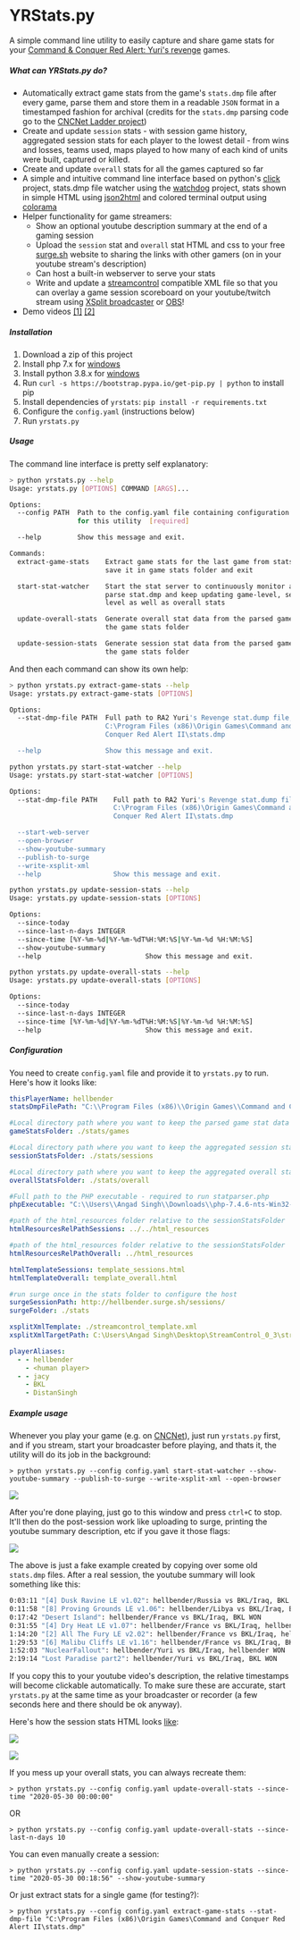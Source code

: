 # YRStats.py

A simple command line utility to easily capture and share game stats for your [Command & Conquer Red Alert: Yuri's revenge](https://en.wikipedia.org/wiki/Command_%26_Conquer:_Yuri%27s_Revenge) games.

##### What can YRStats.py do?

- Automatically extract game stats from the game's `stats.dmp` file after every game, parse them and store them in a readable `JSON` format in a timestamped fashion for archival (credits for the `stats.dmp` parsing code go to the [CNCNet Ladder project](https://github.com/CnCNet/cncnet-ladder-api))
- Create and update `session` stats - with session game history, aggregated session stats for each player to the lowest detail - from wins and losses, teams used, maps played to how many of each kind of units were built, captured or killed.
- Create and update `overall` stats for all the games captured so far
- A simple and intuitive command line interface based on python's [click](https://palletsprojects.com/p/click/) project, stats.dmp file watcher using the [watchdog](https://pythonhosted.org/watchdog/) project, stats shown in simple HTML using [json2html](https://github.com/softvar/json2html) and colored terminal output using [colorama](https://github.com/tartley/colorama)
- Helper functionality for game streamers:
  - Show an optional youtube description summary at the end of a gaming session
  - Upload the `session` stat and `overall` stat HTML and css to your free [surge.sh](http://surge.sh/) website to sharing the links with other gamers (on in your youtube stream's description)
  - Can host a built-in webserver to serve your stats
  - Write and update a [streamcontrol](http://farpnut.net/streamcontrol/) compatible XML file so that you can overlay a game session scoreboard on your youtube/twitch stream using [XSplit broadcaster](https://www.xsplit.com/broadcaster) or [OBS](https://obsproject.com/)!
- Demo videos [[1]](https://www.youtube.com/watch?v=vI2HIdtdUO4) [[2]](https://youtu.be/8v6yw01jzfU)

##### Installation

1. Download a zip of this project
2. Install php 7.x for [windows](https://windows.php.net/downloads/releases/php-7.4.6-nts-Win32-vc15-x64.zip)
3. Install python 3.8.x for [windows](https://www.python.org/ftp/python/3.8.3/python-3.8.3.exe)
4. Run `curl -s https://bootstrap.pypa.io/get-pip.py | python` to install pip
5. Install dependencies of `yrstats`: `pip install -r requirements.txt`
6. Configure the `config.yaml` (instructions below)
7. Run `yrstats.py`

##### Usage

The command line interface is pretty self explanatory:

```bash
> python yrstats.py --help
Usage: yrstats.py [OPTIONS] COMMAND [ARGS]...

Options:
  --config PATH  Path to the config.yaml file containing configuration params
                 for this utility  [required]

  --help         Show this message and exit.

Commands:
  extract-game-stats    Extract game stats for the last game from stats.dmp,
                        save it in game stats folder and exit

  start-stat-watcher    Start the stat server to continuously monitor and
                        parse stat.dmp and keep updating game-level, session-
                        level as well as overall stats

  update-overall-stats  Generate overall stat data from the parsed games in
                        the game stats folder

  update-session-stats  Generate session stat data from the parsed games in
                        the game stats folder
```

And then each command can show its own help:

```bash
> python yrstats.py extract-game-stats --help
Usage: yrstats.py extract-game-stats [OPTIONS]

Options:
  --stat-dmp-file PATH  Full path to RA2 Yuri's Revenge stat.dump file, e.g.
                        C:\Program Files (x86)\Origin Games\Command and
                        Conquer Red Alert II\stats.dmp

  --help                Show this message and exit.
```

```bash
python yrstats.py start-stat-watcher --help
Usage: yrstats.py start-stat-watcher [OPTIONS]

Options:
  --stat-dmp-file PATH    Full path to RA2 Yuri's Revenge stat.dump file, e.g.
                          C:\Program Files (x86)\Origin Games\Command and
                          Conquer Red Alert II\stats.dmp

  --start-web-server
  --open-browser
  --show-youtube-summary
  --publish-to-surge
  --write-xsplit-xml
  --help                  Show this message and exit.
```

```bash
python yrstats.py update-session-stats --help
Usage: yrstats.py update-session-stats [OPTIONS]

Options:
  --since-today
  --since-last-n-days INTEGER
  --since-time [%Y-%m-%d|%Y-%m-%dT%H:%M:%S|%Y-%m-%d %H:%M:%S]
  --show-youtube-summary
  --help                          Show this message and exit.
```

```bash
python yrstats.py update-overall-stats --help
Usage: yrstats.py update-overall-stats [OPTIONS]

Options:
  --since-today
  --since-last-n-days INTEGER
  --since-time [%Y-%m-%d|%Y-%m-%dT%H:%M:%S|%Y-%m-%d %H:%M:%S]
  --help                          Show this message and exit.
```

##### Configuration

You need to create `config.yaml` file and provide it to `yrstats.py` to run. Here's how it looks like:

```yaml
thisPlayerName: hellbender
statsDmpFilePath: "C:\\Program Files (x86)\\Origin Games\\Command and Conquer Red Alert II\\stats.dmp"

#Local directory path where you want to keep the parsed game stat data
gameStatsFolder: ./stats/games

#Local directory path where you want to keep the aggregated session stat data
sessionStatsFolder: ./stats/sessions

#Local directory path where you want to keep the aggregated overall stat data
overallStatsFolder: ./stats/overall

#Full path to the PHP executable - required to run statparser.php
phpExecutable: "C:\\Users\\Angad Singh\\Downloads\\php-7.4.6-nts-Win32-vc15-x64\\php.exe"

#path of the html_resources folder relative to the sessionStatsFolder
htmlResourcesRelPathSessions: ../../html_resources

#path of the html_resources folder relative to the sessionStatsFolder
htmlResourcesRelPathOverall: ../html_resources

htmlTemplateSessions: template_sessions.html
htmlTemplateOverall: template_overall.html

#run surge once in the stats folder to configure the host
surgeSessionPath: http://hellbender.surge.sh/sessions/
surgeFolder: ./stats

xsplitXmlTemplate: ./streamcontrol_template.xml
xsplitXmlTargetPath: C:\Users\Angad Singh\Desktop\StreamControl_0_3\streamcontrol.xml

playerAliases: 
  - - hellbender
    - <human player>
  - - jacy
    - BKL
    - DistanSingh
```

##### Example usage

Whenever you play your game (e.g. on [CNCNet](http://cncnet.org/)), just run `yrstats.py` first, and if you stream, start your broadcaster before playing, and thats it, the utility will do its job in the background:

`> python yrstats.py --config config.yaml start-stat-watcher --show-youtube-summary --publish-to-surge --write-xsplit-xml --open-browser`

![](example_usage.PNG)

After you're done playing, just go to this window and press `ctrl+C` to stop. It'll then do the post-session work like uploading to surge, printing the youtube summary description, etc if you gave it those flags:

![](example_usage2.PNG)

The above is just a fake example created by copying over some old `stats.dmp` files. After a real session, the youtube summary will look something like this:

```bash
0:03:11 "[4] Dusk Ravine LE v1.02": hellbender/Russia vs BKL/Iraq, BKL WON
0:11:58 "[8] Proving Grounds LE v1.06": hellbender/Libya vs BKL/Iraq, BKL WON
0:17:42 "Desert Island": hellbender/France vs BKL/Iraq, BKL WON
0:31:55 "[4] Dry Heat LE v1.07": hellbender/France vs BKL/Iraq, hellbender WON
1:14:20 "[2] All The Fury LE v2.02": hellbender/France vs BKL/Iraq, hellbender WON
1:29:53 "[6] Malibu Cliffs LE v1.16": hellbender/France vs BKL/Iraq, BKL WON
1:52:03 "NuclearFallout": hellbender/Yuri vs BKL/Iraq, hellbender WON
2:19:14 "Lost Paradise part2": hellbender/Yuri vs BKL/Iraq, BKL WON
```

If you copy this to your youtube video's description, the relative timestamps will become clickable automatically. To make sure these are accurate, start `yrstats.py` at the same time as your broadcaster or recorder (a few seconds here and there should be ok anyway).

Here's how the session stats HTML looks [like](http://hellbender.surge.sh/sessions/2020-05-30%2023-50-37/1590862837_session_stats):

![](example_usage3.PNG)

![](example_usage4.PNG)

If you mess up your overall stats, you can always recreate them:

`> python yrstats.py --config config.yaml update-overall-stats --since-time "2020-05-30 00:00:00"`

OR

`> python yrstats.py --config config.yaml update-overall-stats --since-last-n-days 10`

You can even manually create a session:

`> python yrstats.py --config config.yaml update-session-stats --since-time "2020-05-30 00:18:56" --show-youtube-summary`

Or just extract stats for a single game (for testing?):

`> python yrstats.py --config config.yaml extract-game-stats --stat-dmp-file "C:\Program Files (x86)\Origin Games\Command and Conquer Red Alert II\stats.dmp"`

